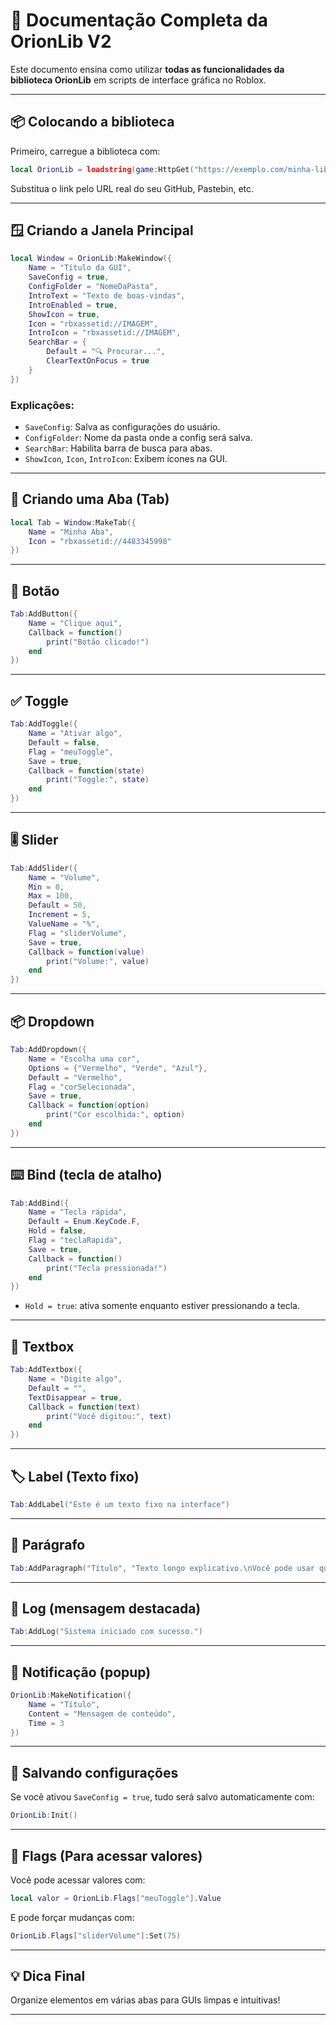 # 📘 Documentação Completa da OrionLib V2

Este documento ensina como utilizar **todas as funcionalidades da biblioteca OrionLib** em scripts de interface gráfica no Roblox.

---

## 📦 Colocando a biblioteca

Primeiro, carregue a biblioteca com:

```lua
local OrionLib = loadstring(game:HttpGet("https://exemplo.com/minha-lib.lua"))()
```

Substitua o link pelo URL real do seu GitHub, Pastebin, etc.

---

## 🪟 Criando a Janela Principal

```lua
local Window = OrionLib:MakeWindow({
	Name = "Título da GUI",
	SaveConfig = true,
	ConfigFolder = "NomeDaPasta",
	IntroText = "Texto de boas-vindas",
	IntroEnabled = true,
	ShowIcon = true,
	Icon = "rbxassetid://IMAGEM",
	IntroIcon = "rbxassetid://IMAGEM",
	SearchBar = {
		Default = "🔍 Procurar...",
		ClearTextOnFocus = true
	}
})
```

### Explicações:
- `SaveConfig`: Salva as configurações do usuário.
- `ConfigFolder`: Nome da pasta onde a config será salva.
- `SearchBar`: Habilita barra de busca para abas.
- `ShowIcon`, `Icon`, `IntroIcon`: Exibem ícones na GUI.

---

## 🧩 Criando uma Aba (Tab)

```lua
local Tab = Window:MakeTab({
	Name = "Minha Aba",
	Icon = "rbxassetid://4483345998"
})
```

---

## 🔘 Botão

```lua
Tab:AddButton({
	Name = "Clique aqui",
	Callback = function()
		print("Botão clicado!")
	end
})
```

---

## ✅ Toggle

```lua
Tab:AddToggle({
	Name = "Ativar algo",
	Default = false,
	Flag = "meuToggle",
	Save = true,
	Callback = function(state)
		print("Toggle:", state)
	end
})
```

---

## 🎚️ Slider

```lua
Tab:AddSlider({
	Name = "Volume",
	Min = 0,
	Max = 100,
	Default = 50,
	Increment = 5,
	ValueName = "%",
	Flag = "sliderVolume",
	Save = true,
	Callback = function(value)
		print("Volume:", value)
	end
})
```

---

## 📦 Dropdown

```lua
Tab:AddDropdown({
	Name = "Escolha uma cor",
	Options = {"Vermelho", "Verde", "Azul"},
	Default = "Vermelho",
	Flag = "corSelecionada",
	Save = true,
	Callback = function(option)
		print("Cor escolhida:", option)
	end
})
```

---

## ⌨️ Bind (tecla de atalho)

```lua
Tab:AddBind({
	Name = "Tecla rápida",
	Default = Enum.KeyCode.F,
	Hold = false,
	Flag = "teclaRapida",
	Save = true,
	Callback = function()
		print("Tecla pressionada!")
	end
})
```

- `Hold = true`: ativa somente enquanto estiver pressionando a tecla.

---

## 📝 Textbox

```lua
Tab:AddTextbox({
	Name = "Digite algo",
	Default = "",
	TextDisappear = true,
	Callback = function(text)
		print("Você digitou:", text)
	end
})
```

---

## 🏷️ Label (Texto fixo)

```lua
Tab:AddLabel("Este é um texto fixo na interface")
```

---

## 📄 Parágrafo

```lua
Tab:AddParagraph("Título", "Texto longo explicativo.\nVocê pode usar quebras de linha.")
```

---

## 📃 Log (mensagem destacada)

```lua
Tab:AddLog("Sistema iniciado com sucesso.")
```

---

## 🔔 Notificação (popup)

```lua
OrionLib:MakeNotification({
	Name = "Título",
	Content = "Mensagem de conteúdo",
	Time = 3
})
```

---

## 💾 Salvando configurações

Se você ativou `SaveConfig = true`, tudo será salvo automaticamente com:

```lua
OrionLib:Init()
```

---

## 🧪 Flags (Para acessar valores)

Você pode acessar valores com:

```lua
local valor = OrionLib.Flags["meuToggle"].Value
```

E pode forçar mudanças com:

```lua
OrionLib.Flags["sliderVolume"]:Set(75)
```

---

## 💡 Dica Final

Organize elementos em várias abas para GUIs limpas e intuitivas!

---
